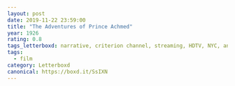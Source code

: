 ```yaml
---
layout: post 
date: 2019-11-22 23:59:00
title: "The Adventures of Prince Achmed"
year: 1926
rating: 0.8
tags_letterboxd: narrative, criterion channel, streaming, HDTV, NYC, animation
tags:
  - film
category: Letterboxd
canonical: https://boxd.it/SsIXN
---
```

